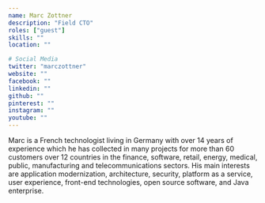 ```yaml
---
name: Marc Zottner
description: "Field CTO"
roles: ["guest"]
skills: ""
location: ""

# Social Media
twitter: "marczottner"
website: ""
facebook: ""
linkedin: ""
github: ""
pinterest: ""
instagram: ""
youtube: ""
---
```



Marc is a French technologist living in Germany with over 14 years of experience which he has collected in many projects for more than 60 customers over 12 countries in the finance, software, retail, energy, medical, public, manufacturing and telecommunications sectors.  His main interests are application modernization, architecture, security, platform as a service, user experience, front-end technologies, open source software, and Java enterprise.

<!--more-->

